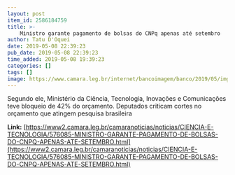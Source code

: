 ```yaml
---
layout: post
item_id: 2586184759
title: >-
    Ministro garante pagamento de bolsas do CNPq apenas até setembro
author: Tatu D'Oquei
date: 2019-05-08 22:39:23
pub_date: 2019-05-08 22:39:23
time_added: 2019-05-08 19:39:23
categories: []
tags: []
image: https://www.camara.leg.br/internet/bancoimagem/banco/2019/05/img20190508120753859.jpg
---
```


Segundo ele, Ministério da Ciência, Tecnologia, Inovações e Comunicações teve bloqueio de 42% do orçamento. Deputados criticam cortes no orçamento que atingem pesquisa brasileira

**Link:** [https://www2.camara.leg.br/camaranoticias/noticias/CIENCIA-E-TECNOLOGIA/576085-MINISTRO-GARANTE-PAGAMENTO-DE-BOLSAS-DO-CNPQ-APENAS-ATE-SETEMBRO.html](https://www2.camara.leg.br/camaranoticias/noticias/CIENCIA-E-TECNOLOGIA/576085-MINISTRO-GARANTE-PAGAMENTO-DE-BOLSAS-DO-CNPQ-APENAS-ATE-SETEMBRO.html)

